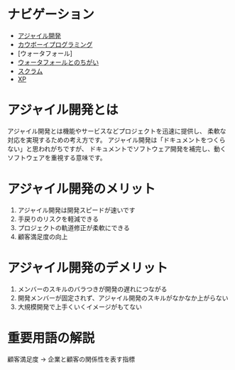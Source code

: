 # ナビゲーション
- [アジャイル開発](./azya.md)
- [カウボーイプログラミング](./kau.md)
- [ウォータフォール]
- [ウォータフォールとのちがい](./)
- [スクラム](./sceam)
- [XP](./)

# アジャイル開発とは
アジャイル開発とは機能やサービスなどプロジェクトを迅速に提供し、
柔軟な対応を実現するための考え方です。
アジャイル開発は「ドキュメントをつくらない」と思われがちですが、
ドキュメントでソフトウェア開発を補完し、動くソフトウェアを重視する意味です。
# アジャイル開発のメリット
1. アジャイル開発は開発スピードが速いです
1. 手戻りのリスクを軽減できる
1. プロジェクトの軌道修正が柔軟にできる
1. 顧客満足度の向上
# アジャイル開発のデメリット
1. メンバーのスキルのバラつきが開発の遅れにつながる
1. 開発メンバーが固定されず、アジャイル開発のスキルがなかなか上がらない
1. 大規模開発で上手くいくイメージがもてない
# 重要用語の解説
顧客満足度 → 企業と顧客の関係性を表す指標